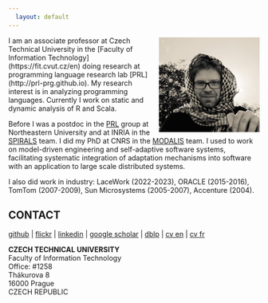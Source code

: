 ```yaml
---
  layout: default
---
```


<img src="/images/me.jpg" alt="Me" style="width: 40%; float: right; margin-top: 0.2em; margin-left: 1em;"/>
I am an associate professor at Czech Technical University in the [Faculty of Information Technology](https://fit.cvut.cz/en) doing research at programming language research lab [PRL](http://prl-prg.github.io).
My research interest is in analyzing programming languages.
Currently I work on static and dynamic analysis of R and Scala.

Before I was a postdoc in the [PRL](https://prl.khoury.northeastern.edu/) group at Northeastern University and at INRIA in the [SPIRALS](https://team.inria.fr/spirals/) team.
I did my PhD at CNRS in the [MODALIS](http://modalis.polytech.unice.fr/) team.
I used to work on model-driven engineering and self-adaptive software systems, facilitating systematic integration of adaptation mechanisms into software with an application to large scale distributed systems.

I also did work in industry: LaceWork (2022-2023), ORACLE (2015-2016), TomTom (2007-2009), Sun Microsystems (2005-2007), Accenture (2004).

## CONTACT

[github](http://github.com/fikovnik/) |
[flickr](https://www.flickr.com/photos/121532543@N04/) |
[linkedin](http://fr.linkedin.com/in/filipkrikava) |
[google scholar](https://scholar.google.com/citations?user=r_GmitIAAAAJ&hl=en) |
[dblp](https://dblp.org/pid/05/10588.html) |
[cv en](https://docs.google.com/document/d/1FA3XEc5_d1St-7b3dSBv-bNY8wNrrtZTP9UXusvghn8/export?format=pdf) |
[cv fr](https://docs.google.com/document/d/1D2y-FenU5tXhkIS5tAK0fu7uz4Hn91FnLMEsTVHxB80/export?format=pdf)

__CZECH TECHNICAL UNIVERSITY__  
Faculty of Information Technology  
Office: #1258  
Thákurova 8  
16000 Prague  
CZECH REPUBLIC  

